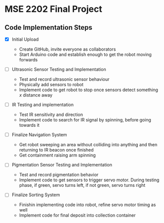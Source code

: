 # MSE 2202 Final Project

## Code Implementation Steps

- [x] Initial Upload
  - Create GitHub, invite everyone as collaborators
  - Start Arduino code and establish enough to get the robot moving forwards

- [ ] Ultrasonic Sensor Testing and Implementation
  - Test and record ultrasonic sensor behaviour
  - Physically add sensors to robot
  - Implement code to get robot to stop once sensors detect something _x_ distance away

- [ ] IR Testing and implementation
  - Test IR sensitivity and direction
  - Implement code to search for IR signal by spinning, before going towards it

- [ ] Finalize Navigation System
  - Get robot sweeping an area without colliding into anything and then returning to IR beacon once finished
  - Get containment raising arm spinning

- [ ] Pigmentation Sensor Testing and Implementation
  - Test and record pigmentation behavior
  - Implement code to get sensors to trigger servo motor. During testing phase, if green, servo turns left, if not green, servo turns right

- [ ] Finalize Sorting System
  - Finishin implementing code into robot, refine servo motor timing as well
  - Implement code for final deposit into collection container

